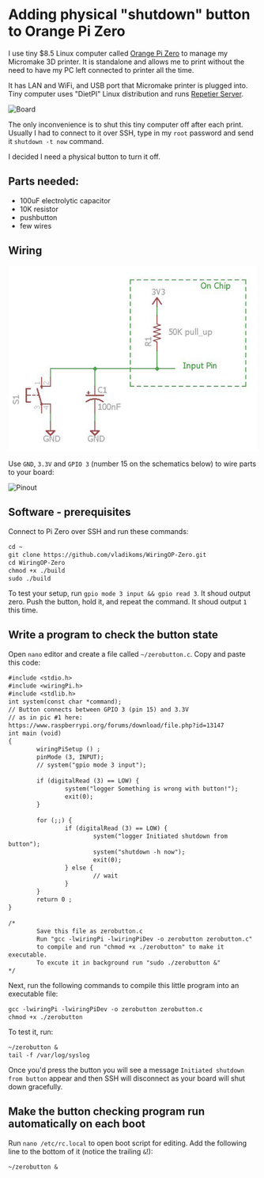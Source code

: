 # Adding physical "shutdown" button to Orange Pi Zero

I use tiny $8.5 Linux computer called [Orange Pi Zero](http://ali.ski/0UX_QL) to manage my Micromake 3D printer. It is standalone and allows me to print without the need to have my PC left connected to printer all the time.

It has LAN and WiFi, and USB port that Micromake printer is plugged into. Tiny computer uses "DietPI" Linux distribution and runs [Repetier Server](https://www.repetier.com/repetier-server-download/).

![Board](https://images-na.ssl-images-amazon.com/images/I/71iiAjj4NYL._SX466_.jpg)

The only inconvenience is to shut this tiny computer off after each print. Usually I had to connect to it over SSH, type in my `root` password and send it `shutdown -t now` command. 

I decided I need a physical button to turn it off.

## Parts needed:

  * 100uF electrolytic capacitor
  * 10K resistor
  * pushbutton
  * few wires
  
## Wiring

![Pushbutton wiring](https://github.com/Bougakov/Micromake-D1-3D-printer/blob/master/Orange%20PI%20Zero/Pushbutton%20wiring.jpg?raw=true)

Use `GND`, `3.3V` and `GPIO 3` (number 15 on the schematics below) to wire parts to your board:

![Pinout](https://i.stack.imgur.com/O03j0.jpg)

## Software - prerequisites

Connect to Pi Zero over SSH and run these commands:

```
cd ~
git clone https://github.com/vladikoms/WiringOP-Zero.git
cd WiringOP-Zero
chmod +x ./build
sudo ./build
```

To test your setup, run `gpio mode 3 input && gpio read 3`. It shoud output zero. Push the button, hold it, and repeat the command. It shoud output `1` this time.

## Write a program to check the button state

Open `nano` editor and create a file called `~/zerobutton.c`. Copy and paste this code:

```
#include <stdio.h>
#include <wiringPi.h>
#include <stdlib.h>
int system(const char *command);
// Button connects between GPIO 3 (pin 15) and 3.3V
// as in pic #1 here: https://www.raspberrypi.org/forums/download/file.php?id=13147
int main (void)
{
        wiringPiSetup () ;
        pinMode (3, INPUT);
        // system("gpio mode 3 input");

        if (digitalRead (3) == LOW) {
                system("logger Something is wrong with button!");
                exit(0);
        }

        for (;;) {
                if (digitalRead (3) == LOW) {
                        system("logger Initiated shutdown from button");
                        system("shutdown -h now");
                        exit(0);
                } else {
                        // wait
                }
        }
        return 0 ;
}

/*
        Save this file as zerobutton.c
        Run "gcc -lwiringPi -lwiringPiDev -o zerobutton zerobutton.c"
        to compile and run "chmod +x ./zerobutton" to make it executable.
        To excute it in background run "sudo ./zerobutton &"
*/
```

Next, run the following commands to compile this little program into an executable file:

```
gcc -lwiringPi -lwiringPiDev -o zerobutton zerobutton.c
chmod +x ./zerobutton
```

To test it, run:

```
~/zerobutton &
tail -f /var/log/syslog
```

Once you'd press the button you will see a message `Initiated shutdown from button` appear and then SSH will disconnect as your board will shut down gracefully.

## Make the button checking program run automatically on each boot

Run `nano /etc/rc.local` to open boot script for editing. Add the following line to the bottom of it (notice the trailing `&`!):

```
~/zerobutton &
```


